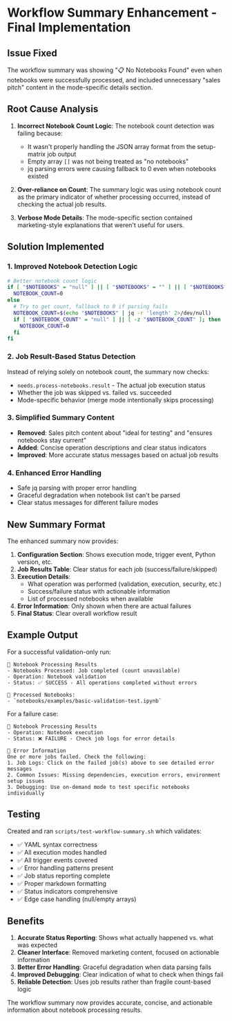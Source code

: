 # Workflow Summary Enhancement - Final Implementation

## Issue Fixed
The workflow summary was showing "📋 No Notebooks Found" even when notebooks were successfully processed, and included unnecessary "sales pitch" content in the mode-specific details section.

## Root Cause Analysis
1. **Incorrect Notebook Count Logic**: The notebook count detection was failing because:
   - It wasn't properly handling the JSON array format from the setup-matrix job output
   - Empty array `[]` was not being treated as "no notebooks"
   - jq parsing errors were causing fallback to 0 even when notebooks existed

2. **Over-reliance on Count**: The summary logic was using notebook count as the primary indicator of whether processing occurred, instead of checking the actual job results.

3. **Verbose Mode Details**: The mode-specific section contained marketing-style explanations that weren't useful for users.

## Solution Implemented

### 1. Improved Notebook Detection Logic
```bash
# Better notebook count logic
if [ "$NOTEBOOKS" = "null" ] || [ "$NOTEBOOKS" = "" ] || [ "$NOTEBOOKS" = "[]" ]; then
  NOTEBOOK_COUNT=0
else
  # Try to get count, fallback to 0 if parsing fails
  NOTEBOOK_COUNT=$(echo "$NOTEBOOKS" | jq -r 'length' 2>/dev/null)
  if [ "$NOTEBOOK_COUNT" = "null" ] || [ -z "$NOTEBOOK_COUNT" ]; then
    NOTEBOOK_COUNT=0
  fi
fi
```

### 2. Job Result-Based Status Detection
Instead of relying solely on notebook count, the summary now checks:
- `needs.process-notebooks.result` - The actual job execution status
- Whether the job was skipped vs. failed vs. succeeded
- Mode-specific behavior (merge mode intentionally skips processing)

### 3. Simplified Summary Content
- **Removed**: Sales pitch content about "ideal for testing" and "ensures notebooks stay current"
- **Added**: Concise operation descriptions and clear status indicators
- **Improved**: More accurate status messages based on actual job results

### 4. Enhanced Error Handling
- Safe jq parsing with proper error handling
- Graceful degradation when notebook list can't be parsed
- Clear status messages for different failure modes

## New Summary Format

The enhanced summary now provides:

1. **Configuration Section**: Shows execution mode, trigger event, Python version, etc.
2. **Job Results Table**: Clear status for each job (success/failure/skipped)
3. **Execution Details**: 
   - What operation was performed (validation, execution, security, etc.)
   - Success/failure status with actionable information
   - List of processed notebooks when available
4. **Error Information**: Only shown when there are actual failures
5. **Final Status**: Clear overall workflow result

## Example Output

For a successful validation-only run:
```
🚀 Notebook Processing Results
- Notebooks Processed: Job completed (count unavailable)
- Operation: Notebook validation
- Status: ✅ SUCCESS - All operations completed without errors

📄 Processed Notebooks:
- `notebooks/examples/basic-validation-test.ipynb`
```

For a failure case:
```
🚀 Notebook Processing Results
- Operation: Notebook execution
- Status: ❌ FAILURE - Check job logs for error details

🚨 Error Information
One or more jobs failed. Check the following:
1. Job Logs: Click on the failed job(s) above to see detailed error messages
2. Common Issues: Missing dependencies, execution errors, environment setup issues
3. Debugging: Use on-demand mode to test specific notebooks individually
```

## Testing

Created and ran `scripts/test-workflow-summary.sh` which validates:
- ✅ YAML syntax correctness
- ✅ All execution modes handled
- ✅ All trigger events covered
- ✅ Error handling patterns present
- ✅ Job status reporting complete
- ✅ Proper markdown formatting
- ✅ Status indicators comprehensive
- ✅ Edge case handling (null/empty arrays)

## Benefits

1. **Accurate Status Reporting**: Shows what actually happened vs. what was expected
2. **Cleaner Interface**: Removed marketing content, focused on actionable information
3. **Better Error Handling**: Graceful degradation when data parsing fails
4. **Improved Debugging**: Clear indication of what to check when things fail
5. **Reliable Detection**: Uses job results rather than fragile count-based logic

The workflow summary now provides accurate, concise, and actionable information about notebook processing results.
